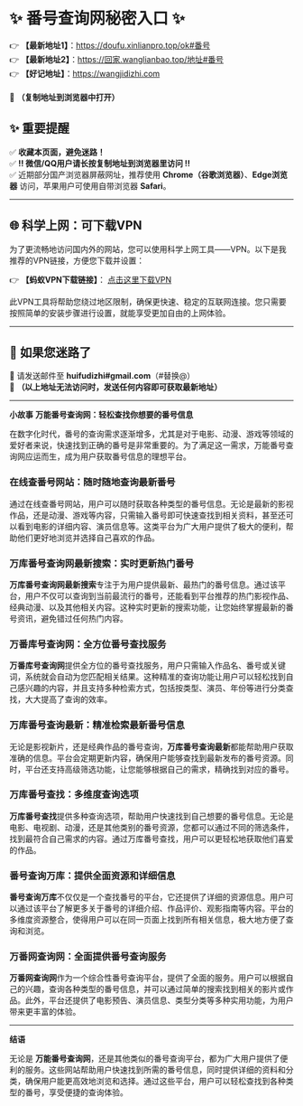 # ✨ 番号查询网秘密入口 ✨  
👉 **【最新地址1】**：https://doufu.xinlianpro.top/ok#番号  
👉 **【最新地址2】**：https://回家.wanglianbao.top/地址#番号<br> 
👉 **【好记地址】**：https://wangjidizhi.com <br>  
📌 **（复制地址到浏览器中打开）**  

## ✨ 重要提醒  
✅ **收藏本页面，避免迷路！**  
✅ **‼ 微信/QQ用户请长按复制地址到浏览器里访问 ‼**  
✅ 近期部分国产浏览器屏蔽网址，推荐使用 **Chrome（谷歌浏览器）**、**Edge浏览器** 访问，苹果用户可使用自带浏览器 **Safari**。  

---

## 🌐 科学上网：可下载VPN
为了更流畅地访问国内外的网站，您可以使用科学上网工具——VPN。以下是我推荐的VPN链接，方便您下载并设置：

👉 **【蚂蚁VPN下载链接】**： [点击这里下载VPN](https://679c0.barrtaq.cc/c-21265/a-bS5rc)  

此VPN工具将帮助您绕过地区限制，确保更快速、稳定的互联网连接。您只需要按照简单的安装步骤进行设置，就能享受更加自由的上网体验。

---

## 📩 如果您迷路了  
📧 请发送邮件至 **huifudizhi#gmail.com**（#替换@）  
📌 **（以上地址无法访问时，发送任何内容即可获取最新地址）**  

---	
**小故事**
**万能番号查询网：轻松查找你想要的番号信息**

在数字化时代，番号的查询需求逐渐增多，尤其是对于电影、动漫、游戏等领域的爱好者来说，快速找到正确的番号是非常重要的。为了满足这一需求，万能番号查询网应运而生，成为用户获取番号信息的理想平台。

### **在线查番号网站：随时随地查询最新番号**

通过在线查番号网站，用户可以随时获取各种类型的番号信息。无论是最新的影视作品，还是动漫、游戏等内容，只需输入番号即可快速查找到相关资料，甚至还可以看到电影的详细内容、演员信息等。这类平台为广大用户提供了极大的便利，帮助他们更好地浏览并选择自己喜欢的作品。

### **万库番号查询网最新搜索：实时更新热门番号**

**万库番号查询网最新搜索**专注于为用户提供最新、最热门的番号信息。通过该平台，用户不仅可以查询到当前最流行的番号，还能看到平台推荐的热门影视作品、经典动漫、以及其他相关内容。这种实时更新的搜索功能，让您始终掌握最新的番号资讯，避免错过任何热门内容。

### **万番库号查询网：全方位番号查找服务**

**万番库号查询网**提供全方位的番号查找服务，用户只需输入作品名、番号或关键词，系统就会自动为您匹配相关结果。这种精准的查询功能让用户可以轻松找到自己感兴趣的内容，并且支持多种检索方式，包括按类型、演员、年份等进行分类查找，大大提高了查询的效率。

### **万库番号查询最新：精准检索最新番号信息**

无论是影视新片，还是经典作品的番号查询，**万库番号查询最新**都能帮助用户获取准确的信息。平台会定期更新内容，确保用户能够查找到最新发布的番号资源。同时，平台还支持高级筛选功能，让您能够根据自己的需求，精确找到对应的番号。

### **万库番号查找：多维度查询选项**

**万库番号查找**提供多种查询选项，帮助用户快速找到自己想要的番号信息。无论是电影、电视剧、动漫，还是其他类别的番号资源，您都可以通过不同的筛选条件，找到最符合自己需求的内容。通过万库番号查找，用户可以更轻松地获取他们喜爱的作品。

### **番号查询万库：提供全面资源和详细信息**

**番号查询万库**不仅仅是一个查找番号的平台，它还提供了详细的资源信息。用户可以通过该平台了解更多关于番号的详细介绍、作品评价、观影指南等内容。平台的多维度资源整合，使得用户可以在同一页面上找到所有相关信息，极大地方便了查询和浏览。

### **万番网查询网：全面提供番号查询服务**

**万番网查询网**作为一个综合性番号查询平台，提供了全面的服务。用户可以根据自己的兴趣，查询各种类型的番号信息，并可以通过简单的搜索找到相关的影片或作品。此外，平台还提供了电影预告、演员信息、类型分类等多种实用功能，为用户带来更丰富的体验。

---

**结语**

无论是 **万能番号查询网**，还是其他类似的番号查询平台，都为广大用户提供了便利的服务。这些网站帮助用户快速找到所需的番号信息，同时提供详细的资料和分类，确保用户能更高效地浏览和选择。通过这些平台，用户可以轻松查找到各种类型的番号，享受便捷的查询体验。
